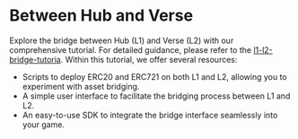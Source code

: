 # Between Hub and Verse
Explore the bridge between Hub (L1) and Verse (L2) with our comprehensive tutorial. For detailed guidance, please refer to the [l1-l2-bridge-tutoria](https://github.com/oasysgames/l1-l2-bridge-tutorial). Within this tutorial, we offer several resources:

- Scripts to deploy ERC20 and ERC721 on both L1 and L2, allowing you to experiment with asset bridging.
- A simple user interface to facilitate the bridging process between L1 and L2.
- An easy-to-use SDK to integrate the bridge interface seamlessly into your game.
